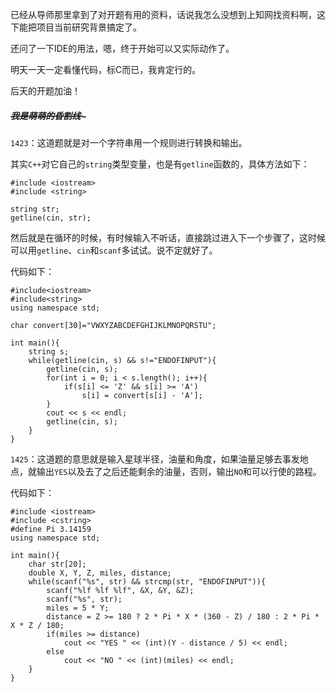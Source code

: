 已经从导师那里拿到了对开题有用的资料，话说我怎么没想到上知网找资料啊，这下能把项目当前研究背景搞定了。  

还问了一下IDE的用法，嗯，终于开始可以又实际动作了。  

明天一天一定看懂代码，标C而已，我肯定行的。

后天的开题加油！  

##### ~~~~~~~~~~~~我是萌萌的昏割线~~~~~~~~~~~~~  

`1423`：这道题就是对一个字符串用一个规则进行转换和输出。  

其实`C++`对它自己的`string`类型变量，也是有`getline`函数的，具体方法如下：  

    #include <iostream>
    #include <string>
    
    string str;
    getline(cin, str);

然后就是在循环的时候，有时候输入不听话，直接跳过进入下一个步骤了，这时候可以用`getline`、`cin`和`scanf`多试试。说不定就好了。  

代码如下：

    #include<iostream>
    #include<string>
    using namespace std;

    char convert[30]="VWXYZABCDEFGHIJKLMNOPQRSTU";

    int main(){
        string s;
        while(getline(cin, s) && s!="ENDOFINPUT"){
            getline(cin, s);
            for(int i = 0; i < s.length(); i++){
                if(s[i] <= 'Z' && s[i] >= 'A')
                    s[i] = convert[s[i] - 'A'];
            }
            cout << s << endl;
            getline(cin, s);
        }
    }
	
`1425`：这道题的意思就是输入星球半径，油量和角度，如果油量足够去事发地点，就输出`YES`以及去了之后还能剩余的油量，否则，输出`NO`和可以行使的路程。  

代码如下：  

    #include <iostream>
    #include <cstring>
    #define Pi 3.14159
    using namespace std;

    int main(){
        char str[20];
        double X, Y, Z, miles, distance;
        while(scanf("%s", str) && strcmp(str, "ENDOFINPUT")){
            scanf("%lf %lf %lf", &X, &Y, &Z);
            scanf("%s", str);
            miles = 5 * Y;
            distance = Z >= 180 ? 2 * Pi * X * (360 - Z) / 180 : 2 * Pi * X * Z / 180;
            if(miles >= distance)
                cout << "YES " << (int)(Y - distance / 5) << endl;
            else
                cout << "NO " << (int)(miles) << endl;
        }
    }

